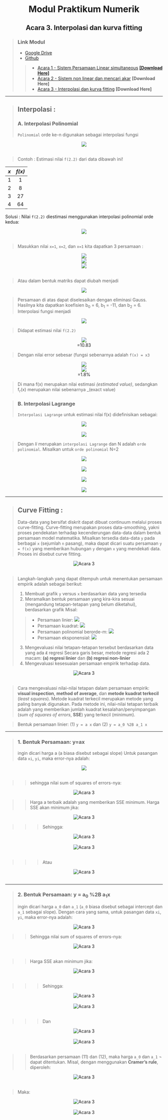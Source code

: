 <center> 

# Modul Praktikum Numerik
## Acara 3. Interpolasi dan kurva fitting 
</center>

> ### Link Modul
> * [Google Drive](https://drive.google.com/drive/folders/1uMaBNZ2VWBWpx080plEPaRVnLfh66UfH?usp=sharing)
> * [Github](https://github.com/FajrulHQ/Prakt-Numerik)
>>  * [Acara 1 - Sistem Persamaan Linear simultaneous](https://github.com/FajrulHQ/Prakt-Numerik/blob/main/Acara%201/Acara%201.md) [__[Download Here]__](https://drive.google.com/drive/u/0/folders/1183IOE2AyPF-gyQVuzTEYEBTQUtLgtzp)
>>  * [Acara 2 - Sistem non linear dan mencari akar](https://github.com/FajrulHQ/Prakt-Numerik/blob/main/Acara%202/Acara%202.md) __[Download Here]__
>>  * [Acara 3 - Interpolasi dan kurva fitting](https://github.com/FajrulHQ/Prakt-Numerik/blob/main/Acara%203/Acara%203.md) __[Download Here]__

---

> ## Interpolasi :
> ### A. Interpolasi Polinomial
> `Polinomial` orde ke-n digunakan sebagai interpolasi fungsi
<center>
<img src="https://render.githubusercontent.com/render/math?math=f(x)=b_0 %2Bb_1x %2Bb_2x^2 %2Bb_3x^3%2B\cdots%2Bb_nx^n ">
</center><br>

> Contoh :
Estimasi nilai `f(2.2)` dari data dibawah ini!
<center>

| _x_ | _f(x)_ |
|:----:|:----:|
| 1 | 1 |
| 2 | 8 |
| 3 | 27 |
| 4 | 64 |
</center>

Solusi :
Nilai `f(2.2)` diestimasi menggunakan interpolasi polinomial orde kedua:
<center>
<img src="https://render.githubusercontent.com/render/math?math=f(x)=b_0%2Bb_1x%2Bb_2x^2 ">
</center><br>

> Masukkan nilai `x=1`, `x=2`, dan `x=1` kita dapatkan 3 persamaan :

<center>
<img src="https://render.githubusercontent.com/render/math?math=b_0%2Bb_1%2Bb_2=1 "><br>
<img src="https://render.githubusercontent.com/render/math?math=b_0%2B2b_1%2B4b_2=8 "><br>
<img src="https://render.githubusercontent.com/render/math?math=b_0%2B3b_1%2B9b_2=27 ">
</center><br>

> Atau dalam bentuk matriks dapat diubah menjadi
<center>
<img src="https://github.com/FajrulHQ/pict/blob/main/Acara%203/Picture18.png?raw=True">
</center>

> Persamaan di atas dapat diselesaikan dengan eliminasi Gauss. Hasilnya kita dapatkan koefisien b<sub>0</sub> = 6, b<sub>1</sub> = -11, dan b<sub>2</sub> = 6. Interpolasi fungsi menjadi
<center>
<img src="https://render.githubusercontent.com/render/math?math=f(x)=6-11x%2B6x^2 ">
</center>

> Didapat estimasi nilai `f(2.2)`
<center>
<img src="https://render.githubusercontent.com/render/math?math=f(2.2)=6-11(2.2)%2B6(2.2)^2 "><br>
=10.83
</center>

> Dengan nilai error sebesar (fungsi sebenarnya adalah `f(x) = x3`
<center>
<img src="https://render.githubusercontent.com/render/math?math=err =\left\lvert{\frac{f(x)-f_r(x)}{f_r(x)}}\right\rvert"><br>
<img src="https://render.githubusercontent.com/render/math?math==\left\lvert{\frac{10.84-2.2^3}{2.2^3}}\right\rvert "><br>
=1.8%
</center>

> Di mana f(x) merupakan nilai estimasi _(estimated value)_, sedangkan f<sub>r</sub>(x) merupakan nilai sebenarnya _(exact value)

> ### B. Interpolasi Lagrange
> `Interpolasi Lagrange` untuk estimasi nilai f(x) didefinisikan sebagai:
<center>
<img src="https://render.githubusercontent.com/render/math?math=f(x)=\sum_{i=1}^{N%2B1}li(x)f(x_i) "><br><br>
<img src="https://render.githubusercontent.com/render/math?math=l_i(x)=\prod_{j=1,j\ne i}^{N%2B1}\frac{x-x_j}{x_i-x_j} ">
</center>

> Dengan _li_ merupakan `interpolasi Lagrange` dan N adalah `orde polinomial`.
Misalkan untuk `orde polinomial` N=2
<center>
<img src="https://render.githubusercontent.com/render/math?math=f(x)=l_1(x)f(x_1)%2Bl_2(x)f(x_2)%2Bl_3(x)f(x_3) "><br><br>
<img src="https://render.githubusercontent.com/render/math?math=l_1(x)=\frac{(x-x_2)(x-x_3)}{(x_1-x_2)(x_2-x_3)} "><br><br>
<img src="https://render.githubusercontent.com/render/math?math=l_2(x)=\frac{(x-x_1)(x-x_3)}{(x_2-x_1)(x_2-x_3)} "><br><br>
<img src="https://render.githubusercontent.com/render/math?math=l_3(x)=\frac{(x-x_1)(x-x_2)}{(x_3-x_1)(x_3-x_2)} ">
</center>

---

> ## Curve Fitting :
> Data-data yang bersifat diskrit dapat dibuat continuum melalui proses curve-fitting. Curve-fitting merupakan proses data-smoothing, yakni proses pendekatan terhadap kecenderungan data-data dalam bentuk persamaan model matematika.
Misalkan tersedia data-data `y` pada berbagai `x` (sejumlah `n` pasang), maka dapat dicari suatu persamaan `y = f(x)` yang memberikan hubungan `y` dengan `x` yang mendekati data. Proses ini disebut curve fitting.

<center>
<img alt="Acara 3" src = "https://github.com/FajrulHQ/pict/blob/main/Acara%203/Picture1.png?raw=true">
</center><br>

> Langkah-langkah yang dapat ditempuh untuk menentukan persamaan empirik adalah sebagai berikut: 
>1.	Membuat grafik `y` versus `x` berdasarkan data yang tersedia
>1.	Meramalkan bentuk persamaan yang kira-kira sesuai (mengandung tetapan-tetapan yang belum diketahui), berdasarkan grafik Misal: 
>>  *  Persamaan linier: <img src="https://render.githubusercontent.com/render/math?math=y=ax%20,%20y = a_0 %2B a_1x">
>>  *  Persamaan kuadrat: <img src="https://render.githubusercontent.com/render/math?math=y = a_0%2Ba_1x%2Ba_2x^2"> 
>>  *   Persamaan polinomial berorde-m: <img src="https://render.githubusercontent.com/render/math?math=y = a_0%2Ba_1 x%2Ba_2 x^2%2B... %2B a_{m-1} x^{m-1}%2Ba_m x^m">
>>  *   Persamaan eksponensial: <img src="https://render.githubusercontent.com/render/math?math=y = a e^{bx}"> 
>3.	Mengevaluasi nilai tetapan-tetapan tersebut berdasarkan data yang ada `Æ` regresi Secara garis besar, metode regresi ada 2 macam: __(a) regresi linier__ dan __(b) regresi non-linier__ 
>4.	Mengevaluasi kesesuaian persamaan empirik terhadap data. 

<center>
<img alt="Acara 3" src = "https://github.com/FajrulHQ/pict/blob/main/Acara%203/Picture2.png?raw=true">
</center><br>

> Cara mengevaluasi nilai-nilai tetapan dalam persamaan empirik: __visual inspection__, __method of average__, dan __metode kuadrat terkecil__ (_least squares_). Metode kuadrat terkecil merupakan metode yang paling banyak digunakan. Pada metode ini, nilai-nilai tetapan terbaik adalah yang memberikan jumlah kuadrat kesalahan/penyimpangan (_sum of squares of errors_, __SSE__) yang terkecil (minimum).

>Bentuk persamaan linier: (1) `y = a x` dan (2) `y = a_0 %2B a_1 x`

---

> ### 1. Bentuk Persamaan: y=ax
> ingin dicari harga a (a biasa disebut sebagai slope)
Untuk pasangan data `xi`, `yi`, maka error-nya adalah:
<center><img src="https://render.githubusercontent.com/render/math?math=R_i=a x_i- y_i	=y_{terhitung }- y_{data}"></center><br>

>> sehingga nilai sum of squares of errors-nya: 
<center>
<img alt="Acara 3" src = "https://github.com/FajrulHQ/pict/blob/main/Acara%203/Picture3.png?raw=true"><br>
</center>

>> Harga a terbaik adalah yang memberikan SSE minimum. Harga SSE akan minimum jika:
<center>
<img alt="Acara 3" src = "https://github.com/FajrulHQ/pict/blob/main/Acara%203/Picture4.png?raw=true" >
</center>

>>> Sehingga: 
<center>
<img alt="Acara 3" src = "https://github.com/FajrulHQ/pict/blob/main/Acara%203/Picture5.png?raw=true" >
</center><br> 
<center>
<img alt="Acara 3" src = "https://github.com/FajrulHQ/pict/blob/main/Acara%203/Picture6.png?raw=true" >
</center><br>

>>> Atau 
<center>
<img alt="Acara 3" src = "https://github.com/FajrulHQ/pict/blob/main/Acara%203/Picture7.png?raw=true" >
</center><br>

---

> ### 2.  Bentuk Persamaan: y = a<sub>0</sub> %2B a<sub>1</sub>x
> ingin dicari harga `a_0` dan `a_1` (`a_0` biasa disebut sebagai intercept dan `a_1` sebagai slope). Dengan cara yang sama, untuk pasangan data `xi`, `yi`, maka error-nya adalah:
<center>
<img alt="Acara 3" src = "https://github.com/FajrulHQ/pict/blob/main/Acara%203/Picture8.png?raw=true" >
</center>

>> Sehingga nilai sum of squares of errors-nya:
<center>
<img alt="Acara 3" src = "https://github.com/FajrulHQ/pict/blob/main/Acara%203/Picture9.png?raw=true" >
</center><br>

>> Harga SSE akan minimum jika: 

<center>
<img alt="Acara 3" src = "https://github.com/FajrulHQ/pict/blob/main/Acara%203/Picture10.png?raw=true" >
</center><br>

>>> Sehingga:

<center>
<img alt="Acara 3" src = "https://github.com/FajrulHQ/pict/blob/main/Acara%203/Picture11.png?raw=true" >
</center><br>

<center>
<img alt="Acara 3" src = "https://github.com/FajrulHQ/pict/blob/main/Acara%203/Picture12.png?raw=true" >
</center><br>

>>> Dan 

<center>
<img alt="Acara 3" src = "https://github.com/FajrulHQ/pict/blob/main/Acara%203/Picture13.png?raw=true" >
</center><br>

<center>
<img alt="Acara 3" src = "https://github.com/FajrulHQ/pict/blob/main/Acara%203/Picture14.png?raw=true" >
</center><br>

>> Berdasarkan persamaan (11) dan (12), maka harga `a_0` dan `a_1` ¬ dapat ditentukan. Misal, dengan menggunakan __Cramer’s rule__, diperoleh:

<center>
<img alt="Acara 3" src = "https://github.com/FajrulHQ/pict/blob/main/Acara%203/Picture15.png?raw=true" >
</center><br>

> Maka:

<center>
<img alt="Acara 3" src = "https://github.com/FajrulHQ/pict/blob/main/Acara%203/Picture16.png?raw=true" >
</center><br>

<center>
<img alt="Acara 3" src = "https://github.com/FajrulHQ/pict/blob/main/Acara%203/Picture17.png?raw=true" >
</center>